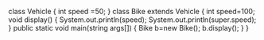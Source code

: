 class Vehicle
{
int speed =50;
}
class Bike extends Vehicle
{
int speed=100;
void display()
{
System.out.println(speed);
System.out.println(super.speed);
}
public static void main(string args[])
{
Bike b=new Bike();
b.display();
}
}
